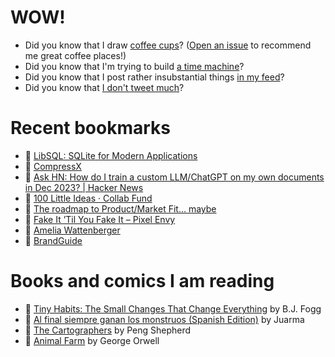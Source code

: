 # WOW!

- Did you know that I draw [coffee cups](https://papercups.mamuso.net/)? ([Open an issue](https://github.com/mamuso/papercups/issues) to recommend me great coffee places!)
- Did you know that I'm trying to build [a time machine](https://github.com/mamuso/fluxcapacitor)?
- Did you know that I post rather insubstantial things [in my feed](https://feed.mamuso.net/)?
- Did you know that [I don't tweet much](https://twitter.com/mamuso)?

# Recent bookmarks

- 👀 [LibSQL: SQLite for Modern Applications](https://turso.tech/libsql)
- 👀 [CompressX](https://hieudinh.com/compressx)
- 👀 [Ask HN: How do I train a custom LLM/ChatGPT on my own documents in Dec 2023? | Hacker News](https://news.ycombinator.com/item?id=38759877)
- 👀 [100 Little Ideas · Collab Fund](https://collabfund.com/blog/100-little-ideas/)
- 👀 [The roadmap to Product/Market Fit… maybe](https://longform.asmartbear.com/product-market-fit-formula/)
- 👀 [Fake It ’Til You Fake It – Pixel Envy](https://pxlnv.com/blog/fake-it-til-you-fake-it/)
- 👀 [Amelia Wattenberger](https://wattenberger.com/thoughts/evolving-the-infinite-canvas)
- 👀 [BrandGuide](https://brandguide.page/)


# Books and comics I am reading

- 📘 [Tiny Habits: The Small Changes That Change Everything](https://www.goodreads.com/book/show/43305818) by B.J.  Fogg
- 📘 [Al final siempre ganan los monstruos (Spanish Edition)](https://www.goodreads.com/book/show/58664090) by Juarma
- 📘 [The Cartographers](https://www.goodreads.com/book/show/56224531) by Peng Shepherd
- 📘 [Animal Farm](https://www.goodreads.com/book/show/8349198) by George Orwell


